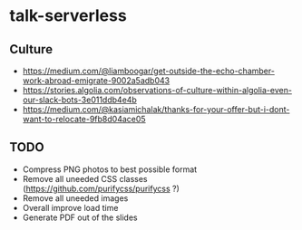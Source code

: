 # talk-serverless

## Culture

- https://medium.com/@liamboogar/get-outside-the-echo-chamber-work-abroad-emigrate-9002a5adb043
- https://stories.algolia.com/observations-of-culture-within-algolia-even-our-slack-bots-3e011ddb4e4b
- https://medium.com/@kasiamichalak/thanks-for-your-offer-but-i-dont-want-to-relocate-9fb8d04ace05

## TODO

- Compress PNG photos to best possible format
- Remove all uneeded CSS classes (https://github.com/purifycss/purifycss ?)
- Remove all uneeded images
- Overall improve load time
- Generate PDF out of the slides

